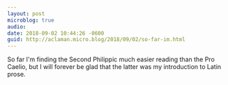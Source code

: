 ```yaml
---
layout: post
microblog: true
audio: 
date: 2018-09-02 10:44:26 -0600
guid: http://aclaman.micro.blog/2018/09/02/so-far-im.html
---
```

So far I'm finding the Second Philippic much easier reading than the Pro Caelio, but I will forever be glad that the latter was my introduction to Latin prose.

